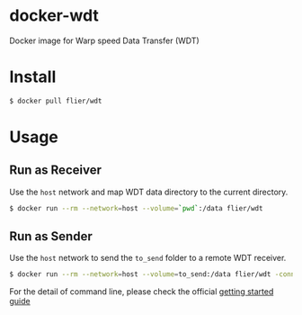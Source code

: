 # docker-wdt
Docker image for Warp speed Data Transfer (WDT)

# Install

```bash
$ docker pull flier/wdt
```

# Usage

## Run as Receiver

Use the `host` network and map WDT data directory to the current directory.

```bash
$ docker run --rm --network=host --volume=`pwd`:/data flier/wdt
```

## Run as Sender

Use the `host` network to send the `to_send` folder to a remote WDT receiver.

```bash
$ docker run --rm --network=host --volume=to_send:/data flier/wdt -connection_url "wdt://desthost1.facebook.com?ports=36062,36668,41666,45982,53835,55727,57051,60107&recpv=21&id=802755190"
```

For the detail of command line, please check the official [getting started guide](https://github.com/facebook/wdt/wiki/Getting-Started-with-the-WDT-command-line)